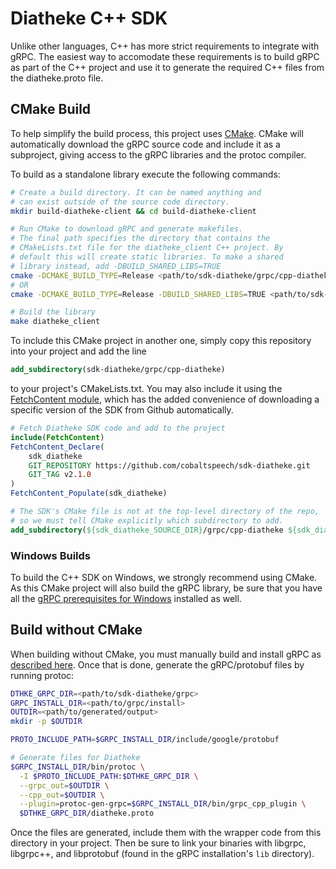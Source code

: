 # Diatheke C++ SDK
Unlike other languages, C++ has more strict requirements to
integrate with gRPC. The easiest way to accomodate these
requirements is to build gRPC as part of the C++ project
and use it to generate the required C++ files from the 
diatheke.proto file.

## CMake Build
To help simplify the build process, this project uses
[CMake](www.cmake.org). CMake will automatically download
the gRPC source code and include it as a subproject, giving
access to the gRPC libraries and the protoc compiler.

To build as a standalone library execute the following
commands:
```bash
# Create a build directory. It can be named anything and
# can exist outside of the source code directory.
mkdir build-diatheke-client && cd build-diatheke-client

# Run CMake to download gRPC and generate makefiles.
# The final path specifies the directory that contains the
# CMakeLists.txt file for the diatheke_client C++ project. By
# default this will create static libraries. To make a shared
# library instead, add -DBUILD_SHARED_LIBS=TRUE
cmake -DCMAKE_BUILD_TYPE=Release <path/to/sdk-diatheke/grpc/cpp-diatheke>
# OR
cmake -DCMAKE_BUILD_TYPE=Release -DBUILD_SHARED_LIBS=TRUE <path/to/sdk-diatheke/grpc/cpp-diatheke>

# Build the library
make diatheke_client
```

To include this CMake project in another one, simply
copy this repository into your project and add the line

```cmake
add_subdirectory(sdk-diatheke/grpc/cpp-diatheke)
```

to your project's CMakeLists.txt. You may also include it
using the [FetchContent module](https://cmake.org/cmake/help/latest/module/FetchContent.html),
which has the added convenience of downloading a specific
version of the SDK from Github automatically.

```cmake
# Fetch Diatheke SDK code and add to the project
include(FetchContent)
FetchContent_Declare(
    sdk_diatheke
    GIT_REPOSITORY https://github.com/cobaltspeech/sdk-diatheke.git
    GIT_TAG v2.1.0
)
FetchContent_Populate(sdk_diatheke)

# The SDK's CMake file is not at the top-level directory of the repo,
# so we must tell CMake explicitly which subdirectory to add.
add_subdirectory(${sdk_diatheke_SOURCE_DIR}/grpc/cpp-diatheke ${sdk_diatheke_BINARY_DIR})
```

### Windows Builds
To build the C++ SDK on Windows, we strongly recommend using
CMake. As this CMake project will also build the gRPC library,
be sure that you have all the
[gRPC prerequisites for Windows](https://github.com/grpc/grpc/blob/master/BUILDING.md#windows)
installed as well.

## Build without CMake
When building without CMake, you must manually build and install 
gRPC as [described here](https://grpc.io/docs/quickstart/cpp/).
Once that is done, generate the gRPC/protobuf files by running
protoc:

```bash
DTHKE_GRPC_DIR=<path/to/sdk-diatheke/grpc>
GRPC_INSTALL_DIR=<path/to/grpc/install>
OUTDIR=<path/to/generated/output>
mkdir -p $OUTDIR

PROTO_INCLUDE_PATH=$GRPC_INSTALL_DIR/include/google/protobuf

# Generate files for Diatheke
$GRPC_INSTALL_DIR/bin/protoc \
  -I $PROTO_INCLUDE_PATH:$DTHKE_GRPC_DIR \
  --grpc_out=$OUTDIR \
  --cpp_out=$OUTDIR \
  --plugin=protoc-gen-grpc=$GRPC_INSTALL_DIR/bin/grpc_cpp_plugin \
  $DTHKE_GRPC_DIR/diatheke.proto
```

Once the files are generated, include them with the wrapper code
from this directory in your project. Then be sure to link your
binaries with libgrpc, libgrpc++, and libprotobuf (found in
the gRPC installation's `lib` directory).
